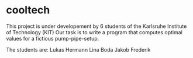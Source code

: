 # cooltech

This project is under developement by 6 students of the Karlsruhe Institute of Technology (KIT)
Our task is to write a program that computes optimal values for a fictious pump-pipe-setup.


The students are:
Lukas
Hermann
Lina
Boda
Jakob
Frederik

